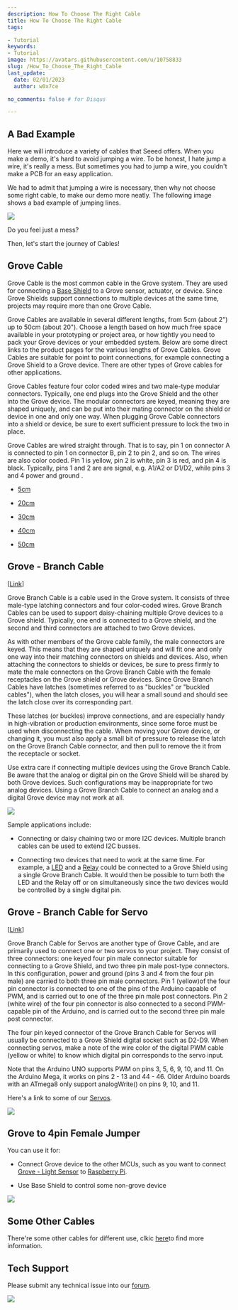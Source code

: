 ```yaml
---
description: How To Choose The Right Cable
title: How To Choose The Right Cable
tags:

- Tutorial
keywords:
- Tutorial
image: https://avatars.githubusercontent.com/u/10758833
slug: /How_To_Choose_The_Right_Cable
last_update:
  date: 02/01/2023
  author: w0x7ce

no_comments: false # for Disqus

---
```

<!-- ---
name: How To Choose The Right Cable
category: Tutorial
title:  How To Choose The Right Cable
prodimagename:
surveyurl: https://www.research.net/r/How_To_Choose_The_Right_Cable
--- -->

## A Bad Example

Here we will introduce a variety of cables that Seeed offers. When you make a demo, it's hard to avoid jumping a wire. To be honest, I hate jump a wire, it's really a mess. But sometimes you had to jump a wire, you couldn't make a PCB for an easy application.

We had to admit that jumping a wire is necessary, then why not choose some right cable, to make our  demo more neatly.
The following image shows a bad example of jumping lines.

![](https://files.seeedstudio.com/wiki/How_To_Choose_The_Right_Cable/img/How_to_choose_cable_1.jpg)

Do you feel just a mess?

Then, let's start the journey of Cables!

## Grove Cable

Grove Cable is the most common cable in the Grove system. They are used for connecting  a [Base Shield](https://www.seeedstudio.com/depot/base-shield-v13-p-1378.html?cPath=98_16) to a Grove sensor, actuator, or device. Since Grove Shields support connections to multiple devices at the same time, projects may require more than one Grove Cable.

Grove Cables are available in several different lengths, from 5cm (about 2") up to 50cm (about 20"). Choose a length based on how much free space available in your prototyping or project area, or how tightly you need to pack your Grove devices or your embedded system. Below are some direct links to the product pages for the various lengths of Grove Cables. Grove Cables are suitable for point to point connections, for example connecting a Grove Shield to a Grove device. There are other types of Grove cables for other applications.

Grove Cables feature four color coded wires and two male-type modular connectors. Typically, one end plugs into the Grove Shield and the other into the Grove device. The modular connectors are keyed, meaning they are shaped uniquely, and can be put into their mating connector on the shield or device in one and only one way. When plugging Grove Cable connectors into a shield or device, be sure to exert sufficient pressure to lock the two in place.

Grove Cables are wired straight through. That is to say, pin 1 on connector A is connected to pin 1 on connector B, pin 2 to pin 2, and so on. The wires are also color coded. Pin 1 is yellow, pin 2 is white, pin 3 is red, and pin 4 is black. Typically, pins 1 and 2 are  are signal, e.g. A1/A2 or D1/D2, while pins 3 and 4 power and ground .

- [5cm](https://www.seeedstudio.com/Grove-Universal-4-Pin-Buckled-5cm-Cable-5-PCs-Pack.html)

- [20cm](https://www.seeedstudio.com/Grove-Universal-4-Pin-Buckled-20cm-Cable-5-PCs-pack.html)

- [30cm](https://www.seeedstudio.com/Grove-Universal-4-Pin-Buckled-30cm-Cable-5-PCs-Pack.html)

- [40cm](https://www.seeedstudio.com/Grove-Universal-4-Pin-Buckled-40cm-Cable-5-PCs-Pack.html)

- [50cm](https://www.seeedstudio.com/Grove-Universal-4-Pin-Buckled-50cm-Cable-5-PCs-Pack.html)

## Grove - Branch Cable

[[Link](https://www.seeedstudio.com/Grove-Branch-Cable-5PCs-pack.html)]

Grove Branch Cable is a cable used in the Grove system. It consists of three male-type latching connectors and four color-coded wires. Grove Branch Cables can be used to support daisy-chaining multiple Grove devices to a Grove shield. Typically, one end is connected to a Grove shield, and the second and third connectors are attached to two Grove devices.

As with other members of the Grove cable family, the male connectors are keyed. This means that they are shaped uniquely and will fit one and only one way into their matching connectors on shields and devices. Also, when attaching the connectors to shields or devices, be sure to press firmly to mate the male connectors on the Grove Branch Cable with the female receptacles on the Grove shield or Grove devices. Since Grove Branch Cables have latches (sometimes referred to as "buckles" or "buckled cables"), when the latch closes, you will hear a small sound and should see the latch close over its corresponding part.

These latches (or buckles) improve connections, and are especially handy in high-vibration or production environments, since some force must be used when disconnecting the cable. When moving your Grove device, or changing it, you must also apply a small bit of pressure to release the latch on the Grove Branch Cable connector, and then pull to remove the it from the receptacle or socket.

Use extra care if connecting multiple devices using the Grove Branch Cable. Be aware that the analog or digital pin on the Grove Shield will be shared by both Grove devices. Such configurations may be inappropriate for two analog devices. Using a Grove Branch Cable to connect an analog and a digital Grove device may not work at all.

![](https://files.seeedstudio.com/wiki/How_To_Choose_The_Right_Cable/img/Grove-Branch_Cable-5PCs_pack-.jpg)

Sample applications include:

- Connecting or daisy chaining two or more I2C devices. Multiple branch cables can be used to extend I2C busses.

- Connecting two devices that need to work at the same time. For example, a [LED](https://www.seeedstudio.com/Grove-LED-Pack-p-4364.html) and a [Relay](https://www.seeedstudio.com/Grove-Relay.html) could be connected to a Grove Shield using a single Grove Branch Cable. It would then be possible to turn both the LED and the Relay off or on simultaneously since the two devices would be controlled by a single digital pin.

## Grove - Branch Cable for Servo

[[Link](https://www.seeedstudio.com/Grove-Branch-Cable-for-Servo-5PCs-pack.html)]

Grove Branch Cable for Servos are another type of Grove Cable, and are primarily used to connect one or two servos to your project. They consist of three connectors: one keyed four pin male connector suitable for connecting to a Grove Shield, and two three pin male post-type connectors. In this configuration, power and ground (pins 3 and 4 from the four pin male) are carried to both three pin male connectors. Pin 1 (yellow)of the four pin connector is connected to one of the pins of the Arduino capable of PWM, and is carried out to one of the three pin male post connectors. Pin 2 (white wire) of the four pin connector is also connected to a second PWM-capable pin of the Arduino, and is carried out to the second three pin male post connector.

The four pin keyed connector of the Grove Branch Cable for Servos will usually be connected to a Grove Shield digital socket such as D2-D9. When connecting servos, make a note of the wire color of the digital PWM cable (yellow or white) to know which digital pin corresponds to the servo input.

Note that the Arduino UNO supports PWM on pins 3, 5, 6, 9, 10, and 11. On the Arduino Mega, it works on pins 2 - 13 and 44 - 46. Older Arduino boards with an ATmega8 only support analogWrite() on pins 9, 10, and 11.

Here's a link to some of our [Servos](https://www.seeedstudio.com/catalogsearch/result/?q=servos).

![](https://files.seeedstudio.com/wiki/How_To_Choose_The_Right_Cable/img/4pinto2x3pin500.jpg)

## Grove to 4pin Female Jumper

You can use it for:

- Connect Grove device to the other MCUs, such as you want to connect [Grove - Light Sensor](https://www.seeedstudio.com/Grove-Light-Sensor-p-746.html) to [Raspberry Pi](http://www.raspberrypi.org/).

- Use Base Shield to control some non-grove device

![](https://files.seeedstudio.com/wiki/How_To_Choose_The_Right_Cable/img/4p254.jpg)

## Some Other Cables

There're some other cables for different use, clkic [here](https://www.seeedstudio.com/catalogsearch/result/?q=Cables)to find more information.

## Tech Support

Please submit any technical issue into our [forum](https://forum.seeedstudio.com/).
<br />
<p style={{textAlign: 'center'}}><a href="https://www.seeedstudio.com/act-4.html?utm_source=wiki&utm_medium=wikibanner&utm_campaign=newproducts" target="_blank"><img src="https://files.seeedstudio.com/wiki/Wiki_Banner/new_product.jpg" /></a></p>
